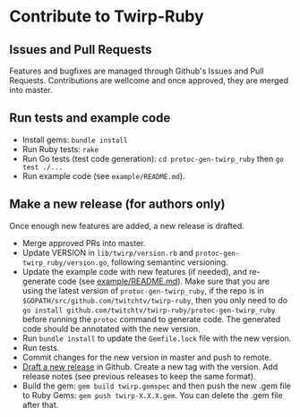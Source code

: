 # Contribute to Twirp-Ruby

## Issues and Pull Requests

Features and bugfixes are managed through Github's Issues and Pull Requests. Contributions are wellcome and once approved, they are merged into master.

## Run tests and example code

 * Install gems: `bundle install`
 * Run Ruby tests: `rake`
 * Run Go tests (test code generation): `cd protoc-gen-twirp_ruby` then `go test ./...`
 * Run example code (see `example/README.md`).

## Make a new release (for authors only)

Once enough new features are added, a new release is drafted.

 * Merge approved PRs into master.
 * Update VERSION in `lib/twirp/version.rb` and `protoc-gen-twirp_ruby/version.go`, following semantinc versioning.
 * Update the example code with new features (if needed), and re-generate code (see [example/README.md](example/README.md)). Make sure that you are using the latest version of `protoc-gen-twirp_ruby`, if the repo is in `$GOPATH/src/github.com/twitchtv/twirp-ruby`, then you only need to do `go install github.com/twitchtv/twirp-ruby/protoc-gen-twirp_ruby` before running the `protoc` command to generate code. The generated code should be annotated with the new version.
 * Run `bundle install` to update the `Gemfile.lock` file with the new version.
 * Run tests.
 * Commit changes for the new version in master and push to remote.
 * [Draft a new release](https://github.com/twitchtv/twirp-ruby/releases) in Github. Create a new tag with the version. Add release notes (see previous releases to keep the same format).
 * Build the gem: `gem build twirp.gemspec` and then push the new .gem file to Ruby Gems: `gem push twirp-X.X.X.gem`. You can delete the .gem file after that.
